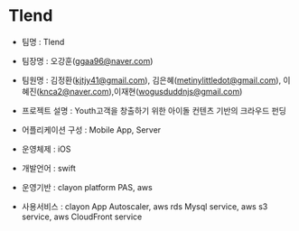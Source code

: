 # Tlend
- 팀명 : Tlend
- 팀장명 : 오강훈(ggaa96@naver.com)
- 팀원명 : 김정환(kjtjy41@gmail.com), 김은혜(metinylittledot@gmail.com), 이혜진(knca2@naver.com),이재현(wogusduddnjs@gmail.com)
- 프로젝트 설명 : Youth고객을 창출하기 위한 아이돌 컨텐츠 기반의 크라우드 펀딩
- 어플리케이션 구성 : Mobile App, Server

- 운영체제 : iOS
- 개발언어 : swift

- 운영기반 : clayon platform PAS, aws
- 사용서비스 : clayon App Autoscaler, aws rds Mysql service, aws s3 service, aws CloudFront service
